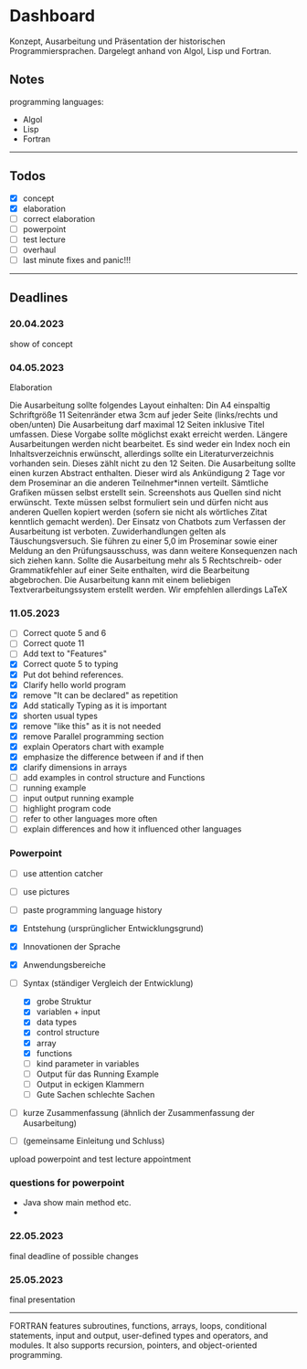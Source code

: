 # Dashboard

Konzept, Ausarbeitung und Präsentation der historischen Programmiersprachen. Dargelegt anhand von Algol, Lisp und Fortran.

## Notes

programming languages:

- Algol
- Lisp
- Fortran

---

## Todos

- [X] concept
- [X] elaboration
- [ ] correct elaboration
- [ ] powerpoint
- [ ] test lecture
- [ ] overhaul
- [ ] last minute fixes and panic!!!

---

## Deadlines

### 20.04.2023

show of concept

### 04.05.2023

Elaboration

Die Ausarbeitung sollte folgendes Layout einhalten:
Din A4
einspaltig
Schriftgröße 11
Seitenränder etwa 3cm auf jeder Seite (links/rechts und oben/unten)
Die Ausarbeitung darf maximal 12 Seiten inklusive Titel umfassen. Diese Vorgabe sollte möglichst exakt erreicht werden. Längere Ausarbeitungen werden nicht bearbeitet.
Es sind weder ein Index noch ein Inhaltsverzeichnis erwünscht, allerdings sollte ein Literaturverzeichnis vorhanden sein. Dieses zählt nicht zu den 12 Seiten.
Die Ausarbeitung sollte einen kurzen Abstract enthalten. Dieser wird als Ankündigung 2 Tage vor dem Proseminar an die anderen Teilnehmer*innen verteilt.
Sämtliche Grafiken müssen selbst erstellt sein. Screenshots aus Quellen sind nicht erwünscht.
Texte müssen selbst formuliert sein und dürfen nicht aus anderen Quellen kopiert werden (sofern sie nicht als wörtliches Zitat kenntlich gemacht werden). Der Einsatz von Chatbots zum Verfassen der Ausarbeitung ist verboten. Zuwiderhandlungen gelten als Täuschungsversuch. Sie führen zu einer 5,0 im Proseminar sowie einer Meldung an den Prüfungsausschuss, was dann weitere Konsequenzen nach sich ziehen kann.
Sollte die Ausarbeitung mehr als 5 Rechtschreib- oder Grammatikfehler auf einer Seite enthalten, wird die Bearbeitung abgebrochen.
Die Ausarbeitung kann mit einem beliebigen Textverarbeitungssystem erstellt werden. Wir empfehlen allerdings LaTeX

### 11.05.2023

- [ ] Correct quote 5 and 6
- [ ] Correct quote 11
- [ ] Add text to "Features"
- [X] Correct quote 5 to typing
- [X] Put dot behind references.
- [X] Clarify hello world program
- [X] remove "It can be declared" as repetition
- [X] Add statically Typing as it is important
- [X] shorten usual types
- [X] remove "like this" as it is not needed
- [X] remove Parallel programming section
- [X] explain Operators chart with example
- [X] emphasize the difference between if and if then
- [X] clarify dimensions in arrays
- [ ] add examples in control structure and Functions
- [ ] running example
- [ ] input output running example
- [ ] highlight program code
- [ ] refer to other languages more often
- [ ] explain differences and how it influenced other languages

### Powerpoint

- [ ] use attention catcher
- [ ] use pictures
- [ ] paste programming language history

- [X] Entstehung (ursprünglicher Entwicklungsgrund)
- [X] Innovationen der Sprache
- [X] Anwendungsbereiche
- [ ] Syntax (ständiger Vergleich der Entwicklung)
  - [X] grobe Struktur
  - [X] variablen + input
  - [X] data types
  - [X] control structure
  - [X] array
  - [X] functions
  - [ ] kind parameter in variables
  - [ ] Output für das Running Example
  - [ ] Output in eckigen Klammern
  - [ ] Gute Sachen schlechte Sachen
- [ ] kurze Zusammenfassung (ähnlich der Zusammenfassung der Ausarbeitung)
- [ ] (gemeinsame Einleitung und Schluss)

upload powerpoint and test lecture appointment

### questions for powerpoint

* Java show main method etc.
* 

### 22.05.2023

final deadline of possible changes

### 25.05.2023

final presentation

---
FORTRAN features subroutines, functions, arrays, loops, conditional statements, input and output, user-defined types and operators, and modules. It also supports recursion, pointers, and object-oriented programming.

